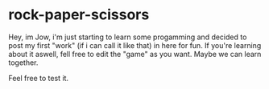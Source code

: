 # rock-paper-scissors
Hey, im Jow, i'm just starting to learn some progamming and decided to post my first "work" (if i can call it like that) in here for fun. 
If you're learning about it aswell, fell free to edit the "game" as you want.
Maybe we can learn together.

Feel free to test it.


